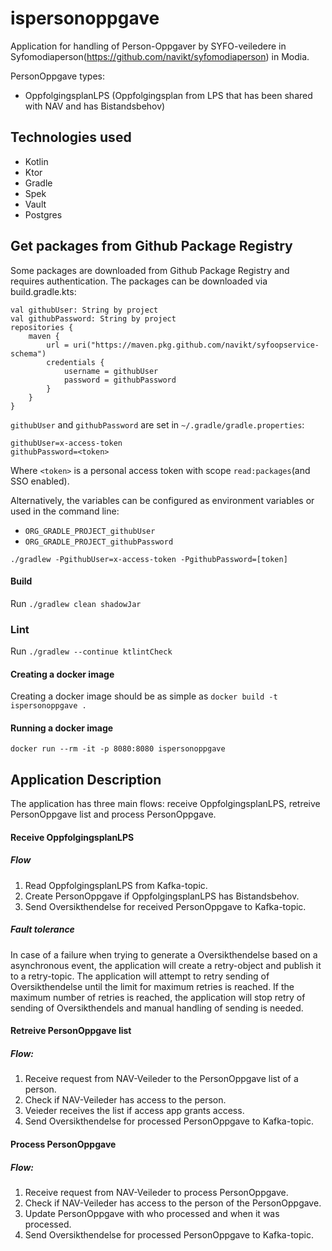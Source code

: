# ispersonoppgave
Application for handling of Person-Oppgaver by SYFO-veiledere in Syfomodiaperson(https://github.com/navikt/syfomodiaperson) in Modia.

PersonOppgave types:
* OppfolgingsplanLPS (Oppfolgingsplan from LPS that has been shared with NAV and has Bistandsbehov)

## Technologies used
* Kotlin
* Ktor
* Gradle
* Spek
* Vault
* Postgres

## Get packages from Github Package Registry
Some packages are downloaded from Github Package Registry and requires authentication.
The packages can be downloaded via build.gradle.kts:
```
val githubUser: String by project
val githubPassword: String by project
repositories {
    maven {
        url = uri("https://maven.pkg.github.com/navikt/syfoopservice-schema")
        credentials {
            username = githubUser
            password = githubPassword
        }
    }
}
```

`githubUser` and `githubPassword` are set in `~/.gradle/gradle.properties`:

```
githubUser=x-access-token
githubPassword=<token>
```

Where `<token>` is a personal access token with scope `read:packages`(and SSO enabled).

Alternatively, the variables can be configured as environment variables or used in the command line:

* `ORG_GRADLE_PROJECT_githubUser`
* `ORG_GRADLE_PROJECT_githubPassword`

```
./gradlew -PgithubUser=x-access-token -PgithubPassword=[token]
```

#### Build
Run `./gradlew clean shadowJar`

### Lint
Run `./gradlew --continue ktlintCheck`

#### Creating a docker image
Creating a docker image should be as simple as `docker build -t ispersonoppgave .`

#### Running a docker image
`docker run --rm -it -p 8080:8080 ispersonoppgave`

## Application Description
The application has three main flows:
receive OppfolgingsplanLPS, retreive PersonOppgave list and process PersonOppgave.

#### Receive OppfolgingsplanLPS
##### Flow
1. Read OppfolgingsplanLPS from Kafka-topic.
2. Create PersonOppgave if OppfolgingsplanLPS has Bistandsbehov.
3. Send Oversikthendelse for received PersonOppgave to Kafka-topic.

##### Fault tolerance
In case of a failure when trying to generate a Oversikthendelse based on a asynchronous event,
the application will create a retry-object and publish it to a retry-topic.
The application will attempt to retry sending of Oversikthendelse until the limit for maximum retries is reached.
If the maximum number of retries is reached, the application will stop retry of sending of Oversikthendels and manual handling of sending is needed.

#### Retreive PersonOppgave list
##### Flow:
1. Receive request from NAV-Veileder to the PersonOppgave list of a person.
2. Check if NAV-Veileder has access to the person.
3. Veieder receives the list if access app grants access.
4. Send Oversikthendelse for processed PersonOppgave to Kafka-topic.

#### Process PersonOppgave
##### Flow:
1. Receive request from NAV-Veileder to process PersonOppgave.
2. Check if NAV-Veileder has access to the person of the PersonOppgave.
2. Update PersonOppgave with who processed and when it was processed.
3. Send Oversikthendelse for processed PersonOppgave to Kafka-topic.
